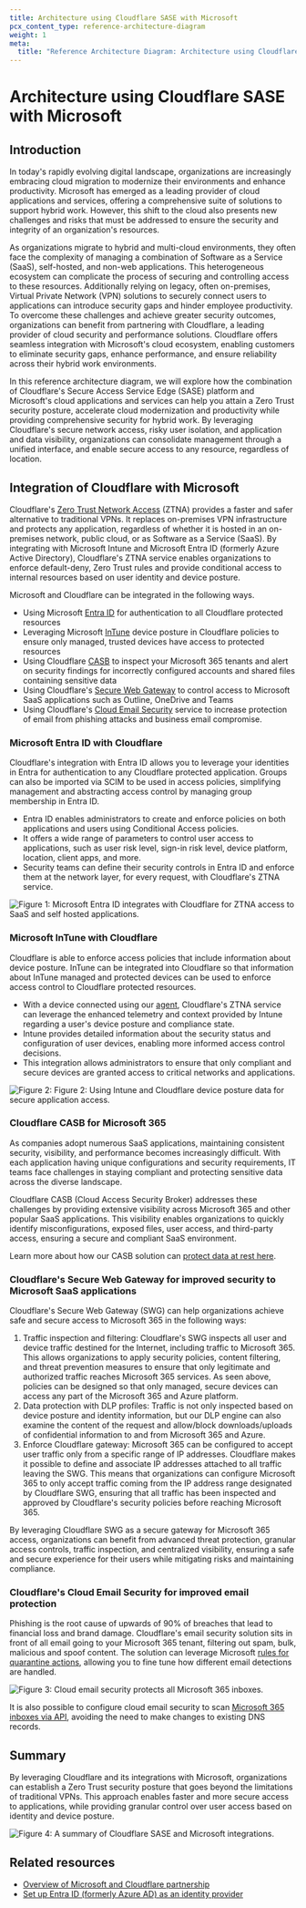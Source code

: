 ```yaml
---
title: Architecture using Cloudflare SASE with Microsoft
pcx_content_type: reference-architecture-diagram
weight: 1
meta:
  title: "Reference Architecture Diagram: Architecture using Cloudflare SASE with Microsoft"
---
```


# Architecture using Cloudflare SASE with Microsoft

## Introduction
In today's rapidly evolving digital landscape, organizations are increasingly embracing cloud migration to modernize their environments and enhance productivity. Microsoft has emerged as a leading provider of cloud applications and services, offering a comprehensive suite of solutions to support hybrid work. However, this shift to the cloud also presents new challenges and risks that must be addressed to ensure the security and integrity of an organization's resources.

As organizations migrate to hybrid and multi-cloud environments, they often face the complexity of managing a combination of Software as a Service (SaaS), self-hosted, and non-web applications. This heterogeneous ecosystem can complicate the process of securing and controlling access to these resources. Additionally relying on legacy, often on-premises, Virtual Private Network (VPN) solutions to securely connect users to applications can introduce security gaps and hinder employee productivity.
To overcome these challenges and achieve greater security outcomes, organizations can benefit from partnering with Cloudflare, a leading provider of cloud security and performance solutions. Cloudflare offers seamless integration with Microsoft's cloud ecosystem, enabling customers to eliminate security gaps, enhance performance, and ensure reliability across their hybrid work environments.

In this reference architecture diagram, we will explore how the combination of Cloudflare's Secure Access Service Edge (SASE) platform and Microsoft's cloud applications and services can help you attain a Zero Trust security posture, accelerate cloud modernization and productivity while providing comprehensive security for hybrid work. By leveraging Cloudflare's secure network access, risky user isolation, and application and data visibility, organizations can consolidate management through a unified interface, and enable secure access to any resource, regardless of location.

## Integration of Cloudflare with Microsoft

Cloudflare's [Zero Trust Network Access](/zero-trust/products/access/) (ZTNA) provides a faster and safer alternative to traditional VPNs. It replaces on-premises VPN infrastructure and protects any application, regardless of whether it is hosted in an on-premises network, public cloud, or as Software as a Service (SaaS). By integrating with Microsoft Intune and Microsoft Entra ID (formerly Azure Active Directory), Cloudflare's ZTNA service enables organizations to enforce default-deny, Zero Trust rules and provide conditional access to internal resources based on user identity and device posture.

Microsoft and Cloudflare can be integrated in the following ways.

- Using Microsoft [Entra ID](https://learn.microsoft.com/en-us/entra/fundamentals/whatis) for authentication to all Cloudflare protected resources
- Leveraging Microsoft [InTune](https://learn.microsoft.com/en-us/mem/intune/fundamentals/what-is-intune) device posture in Cloudflare policies to ensure only managed, trusted devices have access to protected resources
- Using Cloudflare [CASB](/cloudflare-one/applications/scan-apps/) to inspect your Microsoft 365 tenants and alert on security findings for incorrectly configured accounts and shared files containing sensitive data
- Using Cloudflare's [Secure Web Gateway](/cloudflare-one/policies/gateway/) to control access to Microsoft SaaS applications such as Outline, OneDrive and Teams
- Using Cloudflare's [Cloud Email Security](/email-security/) service to increase protection of email from phishing attacks and business email compromise.

### Microsoft Entra ID with Cloudflare 

Cloudflare's integration with Entra ID allows you to leverage your identities in Entra for authentication to any Cloudflare protected application. Groups can also be imported via SCIM to be used in access policies, simplifying management and abstracting access control by managing group membership in Entra ID. 

- Entra ID enables administrators to create and enforce policies on both applications and users using Conditional Access policies. 
- It offers a wide range of parameters to control user access to applications, such as user risk level, sign-in risk level, device platform, location, client apps, and more.
- Security teams can define their security controls in Entra ID and enforce them at the network layer, for every request, with Cloudflare's ZTNA service.

![Figure 1: Microsoft Entra ID integrates with Cloudflare for ZTNA access to SaaS and self hosted applications.](/images/reference-architecture/cloudflare-sase-with-microsoft/cloudflare-sase-with-microsoft-fig1.svg "Figure 1: Microsoft Entra ID integrates with Cloudflare for ZTNA access to SaaS and self hosted applications.")

### Microsoft InTune with Cloudflare
Cloudflare is able to enforce access policies that include information about device posture. InTune can be integrated into Cloudflare so that information about InTune managed and protected devices can be used to enforce access control to Cloudflare protected resources.

- With a device connected using our [agent](/cloudflare-one/connections/connect-devices/warp/), Cloudflare's ZTNA service can leverage the enhanced telemetry and context provided by Intune regarding a user's device posture and compliance state.
- Intune provides detailed information about the security status and configuration of user devices, enabling more informed access control decisions.
- This integration allows administrators to ensure that only compliant and secure devices are granted access to critical networks and applications.

![Figure 2: Figure 2: Using Intune and Cloudflare device posture data for secure application access.](/images/reference-architecture/cloudflare-sase-with-microsoft/cloudflare-sase-with-microsoft-fig2.svg "Figure 2: Using Intune and Cloudflare device posture data for secure application access.")

### Cloudflare CASB for Microsoft 365 

As companies adopt numerous SaaS applications, maintaining consistent security, visibility, and performance becomes increasingly difficult. With each application having unique configurations and security requirements, IT teams face challenges in staying compliant and protecting sensitive data across the diverse landscape.

Cloudflare CASB (Cloud Access Security Broker) addresses these challenges by providing extensive visibility across Microsoft 365 and other popular SaaS applications. This visibility enables organizations to quickly identify misconfigurations, exposed files, user access, and third-party access, ensuring a secure and compliant SaaS environment.

Learn more about how our CASB solution can [protect data at rest here](/reference-architecture/diagrams/security/securing-data-at-rest/).

### Cloudflare's Secure Web Gateway for improved security to Microsoft SaaS applications

Cloudflare's Secure Web Gateway (SWG) can help organizations achieve safe and secure access to Microsoft 365 in the following ways:

1. Traffic inspection and filtering: Cloudflare's SWG inspects all user and device traffic destined for the Internet, including traffic to Microsoft 365. This allows organizations to apply security policies, content filtering, and threat prevention measures to ensure that only legitimate and authorized traffic reaches Microsoft 365 services.
As seen above, policies can be designed so that only managed, secure devices can access any part of the Microsoft 365 and	Azure platform.
2. Data protection with DLP profiles: Traffic is not only inspected based on device posture and identity information, but our DLP engine can also examine the content of the request and allow/block downloads/uploads of confidential information to and from Microsoft 365 and Azure.
3. Enforce Cloudflare gateway: Microsoft 365 can be configured to accept user traffic only from a specific range of IP addresses. Cloudflare makes it possible to define and associate IP addresses attached to all traffic leaving the SWG. This means that organizations can configure Microsoft 365 to only accept traffic coming from the IP address range designated by Cloudflare SWG, ensuring that all traffic has been inspected and approved by Cloudflare's security policies before reaching Microsoft 365.

By leveraging Cloudflare SWG as a secure gateway for Microsoft 365 access, organizations can benefit from advanced threat protection, granular access controls, traffic inspection, and centralized visibility, ensuring a safe and secure experience for their users while mitigating risks and maintaining compliance.

### Cloudflare's Cloud Email Security for improved email protection

Phishing is the root cause of upwards of 90% of breaches that lead to financial loss and brand damage. Cloudflare's email security solution sits in front of all email going to your Microsoft 365 tenant, filtering out spam, bulk, malicious and spoof content. The solution can leverage Microsoft [rules for quarantine actions](/email-security/deployment/inline/setup/office-365-area1-mx/use-cases/four-user-quarantine-admin-quarantine/), allowing you to fine tune how different email detections are handled.

![Figure 3: Cloud email security protects all Microsoft 365 inboxes.](/images/reference-architecture/cloudflare-sase-with-microsoft/cloudflare-sase-with-microsoft-fig3.svg "Figure 3: Cloud email security protects all Microsoft 365 inboxes.")

It is also possible to configure cloud email security to scan [Microsoft 365 inboxes via API](/email-security/deployment/api/), avoiding the need to make changes to existing DNS records.

## Summary

By leveraging Cloudflare and its integrations with Microsoft, organizations can establish a Zero Trust security posture that goes beyond the limitations of traditional VPNs. This approach enables faster and more secure access to applications, while providing granular control over user access based on identity and device posture.

![Figure 4: A summary of Cloudflare SASE and Microsoft integrations.](/images/reference-architecture/cloudflare-sase-with-microsoft/cloudflare-sase-with-microsoft-fig4.svg "Figure 4: A summary of Cloudflare SASE and Microsoft integrations")

## Related resources

- [Overview of Microsoft and Cloudflare partnership](https://www.cloudflare.com/partners/technology-partners/microsoft/)
- [Set up Entra ID (formerly Azure AD) as an identity provider](/identity/idp-integration/azuread/#set-up-azure-ad-as-an-identity-provider)